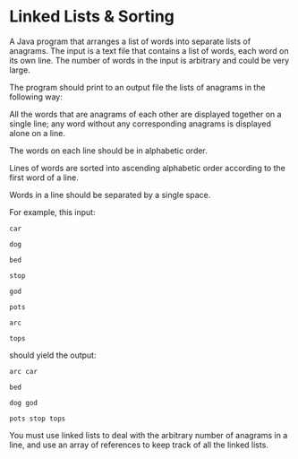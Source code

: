 # Linked Lists & Sorting

A Java program that arranges a list of words into separate lists of anagrams. The input is a text file that contains a list of words, 
each word on its own line. The number of words in the input is arbitrary and could be very large.


The program should print to an output file the lists of anagrams in the following way:


All the words that are anagrams of each other are displayed together on a single line; any word without any corresponding anagrams is displayed alone on a line.

The words on each line should be in alphabetic order.

Lines of words are sorted into ascending alphabetic order according to the first word of a line.

Words in a line should be separated by a single space.


For example, this input:

```
car

dog

bed

stop

god

pots

arc

tops
```

should yield the output:

```
arc car

bed

dog god

pots stop tops
```

You must use linked lists to deal with the arbitrary number of anagrams in a line, and use an array of references to keep track of all the linked lists.

## 
